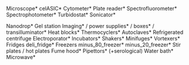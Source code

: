 Microscope*
celASIC*
Cytometer*
Plate reader*
Spectrofluorometer*
Spectrophotometer*
Turbidostat*
Sonicator*

Nanodrop*
Gel station Imaging* / power supplies* / boxes* / transilluminator*
Heat blocks*
Thermocyclers*
Autoclaves*
Refrigerated centrifuge
Electroporator*
Incubators*
Shakers*
Minifuges*
Vortexers*
Fridges deli_fridge* 
Freezers minus_80_freezer* minus_20_freezer*
Stir plates / hot plates
Fume hood*
Pipettors* (+serological)
Water bath*
Microwave*